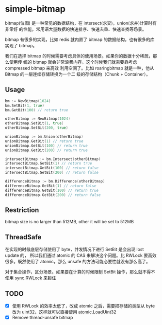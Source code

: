 # simple-bitmap

bitmap(位图) 是一种常见的数据结构，在 intersect(求交)，union(求并)计算时有非常好
的性能。常用语大量数据的快速排序、快速去重、快速查找等场景。

bitmap 有很多的实现，比如 redis 就内置了 bitmap 的数据结构。也有很多的库实现了
bitmap。

我们在选择 bitmap 的时候需要考虑具体的使用场景。如果你的数据十分稀疏，那么使用传
统的 bitmap 就会非常浪费内存。这个时候我们就需要靠考虑 compressed bitmap 来高效
利用空间了。比如 roaringbitmap 就是一种，他从 Bitmap 的一层连续存储转换为一个二
级的存储结构（Chunk + Container）。

## Usage

```go
bm := NewBitmap(1024)
bm.SetBit(1, true)
bm.GetBit(100) // return true

otherBitmap := NewBitmap(1024)
otherBitmap.SetBit(1, true)
otherBitmap.SetBit(200, true)

unionBitmap := bm.Union(otherBitmap)
unionBitmap.GetBit(1) // return true
unionBitmap.GetBit(100) // return true
unionBitmap.GetBit(200) // return true

intersectBitmap := bm.Intersect(otherBitmap)
intersectBitmap.GetBit(1) // return true
intersectBitmap.GetBit(100) // return false
intersectBitmap.GetBit(200) // return false

differenceBitmap := bm.Difference(otherBitmap)
differenceBitmap.GetBit(1) // return false
differenceBitmap.GetBit(100) // return true
differenceBitmap.GetBit(200) // return false
```

## Restriction

bitmap size is no larger than 512MB, other it will be set to 512MB

## ThreadSafe

在实现的时候底层存储使用了 byte，并发情况下进行 SetBit 是会出现 lost update 的，
所以我们通过 atomic 的 CAS 来解决这个问题。比 RWLock 要高效很多。既然使用了
atomic，那么 unsafe 的方法可能必要性就没有那么高了。

对于集合操作，区分场景。如果要在计算的时候限制 SetBit 操作，那么就不得不使用
sync.RWLock 来锁住

## TODO

- [x] 使用 RWLock 的效率太低了，改成 atomic 之后，需要把存储的类型从 byte 改为
      uint32，这样就可以直接使用 atomic.LoadUint32
- [x] Remove thread-unsafe bitmap
